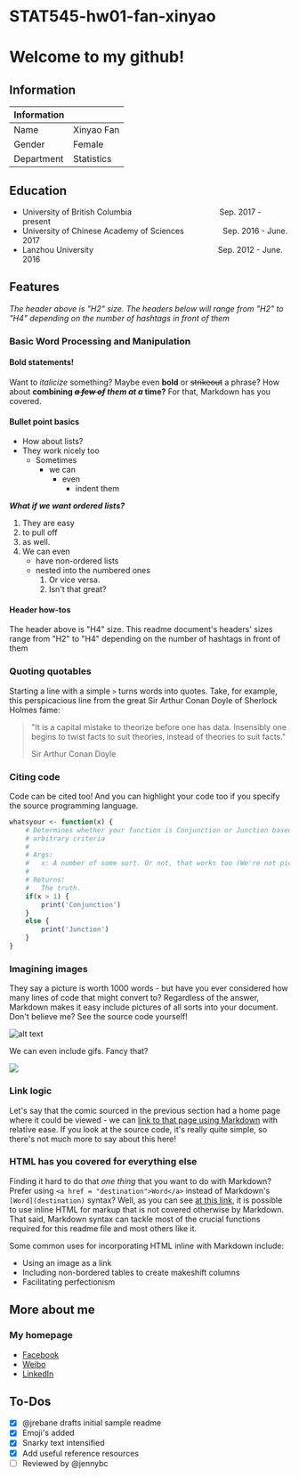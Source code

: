 # STAT545-hw01-fan-xinyao
# Welcome to my github!

## Information
|**Information** |            |
|----------------|------------|
| Name           | Xinyao Fan |
| Gender         | Female     |
| Department     | Statistics |

## Education
- University of British Columbia &emsp;&emsp;&emsp;&emsp;&emsp;&emsp;&emsp;&emsp;&emsp;&emsp;&emsp;Sep. 2017 - present
- University of Chinese Academy of Sciences&emsp;&emsp;&emsp;&emsp;&emsp;Sep. 2016 - June. 2017
- Lanzhou University&emsp;&emsp;&emsp;&emsp;&emsp;&emsp;&emsp;&emsp;&emsp;&emsp;&emsp;&emsp;&emsp;&emsp;&emsp;&emsp;Sep. 2012 -  June. 2016

## Features

*The header above is "H2" size. The headers below will range from "H2" to "H4" depending on the number of hashtags in front of them*

### Basic Word Processing and Manipulation

#### Bold statements!

Want to *italicize* something? Maybe even **bold** or ~~strikeout~~ a phrase? How about **combining <del>*a few of</del> them at a* time?** For that, Markdown has you covered.

#### Bullet point basics

- How about lists?
- They work nicely too
	+ Sometimes
		* we can
			- even
				+ indent them

***What if we want ordered lists?***

1. They are easy
2. to pull off
3. as well.
4. We can even
	- have non-ordered lists
	- nested into the numbered ones
		1. Or vice versa.
		2. Isn't that great?

#### Header how-tos

The header above is "H4" size. This readme document's headers' sizes range from "H2" to "H4" depending on the number of hashtags in front of them

### Quoting quotables

Starting a line with a simple `>` turns words into quotes. Take, for example, this perspicacious line from the great Sir Arthur Conan Doyle of Sherlock Holmes fame:

> "It is a capital mistake to theorize before one has data. Insensibly one begins to twist facts to suit theories, instead of theories to suit facts."
>
> Sir Arthur Conan Doyle

### Citing code

Code can be cited too! And you can highlight your code too if you specify the source programming language.

```R
whatsyour <- function(x) {
    # Determines whether your function is Conjunction or Junction based on
    # arbitrary criteria
    #
    # Args:
    #   x: A number of some sort. Or not, that works too (We're not picky)
    #
    # Returns:
    #   The truth.
    if(x > 1) {
        print('Conjunction')
    }
    else {
        print('Junction')
    }
}

```

### Imagining images

They say a picture is worth 1000 words - but have you ever considered how many lines of code that might convert to? Regardless of the answer, Markdown makes it easy include pictures of all sorts into your document. Don't believe me? See the source code yourself!

![alt text](http://img.idol001.com/origin/2017/04/22/641cbd75fe54452249fdb9cd32f5de111492855420.jpg "Although maybe it's just a phase, like freshman year of college when I realized I could just buy frosting in a can.")

We can even include gifs. Fancy that?

![](https://i.imgur.com/zNssDtS.gif)
### Link logic

Let's say that the comic sourced in the previous section had a home page where it could be viewed - we can [link to that page using Markdown](https://xkcd.com/418/) with relative ease. If you look at the source code, it's really quite simple, so there's not much more to say about this here!

### HTML has you covered for everything else

Finding it hard to do that <i>one thing</i> that you want to do with Markdown? Prefer using `<a href = "destination">Word</a>` instead of Markdown's `[Word](destination)` syntax? Well, as you can see <a href="https://daringfireball.net/projects/markdown/syntax#html">at this link</a>, it is possible to use inline HTML for markup that is not covered otherwise by Markdown. That said, Markdown syntax can tackle most of the crucial functions required for this readme file and most others like it.

Some common uses for incorporating HTML inline with Markdown include:

- Using an image as a link
- Including non-bordered tables to create makeshift columns
- Facilitating perfectionism

## More about me
### My homepage

- [Facebook](https://www.facebook.com/xinyao.fan.946)
- [Weibo](http://weibo.com/3149090360/profile?rightmod=1&wvr=6&mod=personinfo)
- [LinkedIn](https://www.linkedin.com/in/%E8%BE%9B%E7%91%B6-%E8%8C%83-9b3371134/)

## To-Dos

- [x] @jrebane drafts initial sample readme
- [x] Emoji's added
- [x] Snarky text intensified
- [x] Add useful reference resources
- [ ] Reviewed by @jennybc
